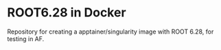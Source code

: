 # ROOT6.28 in Docker

Repository for creating a apptainer/singularity image with ROOT 6.28, for testing in AF.
